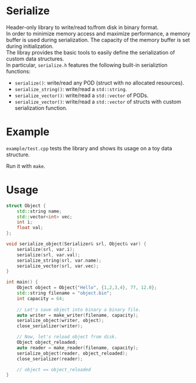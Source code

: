 # Serialize
Header-only library to write/read to/from disk in binary format.  
In order to minimize memory access and maximize performance, a memory buffer is used during serialization. The capacity of the memory buffer is set during initialization.  
The libray provides the basic tools to easily define the serialization of custom data structures.  
In particular, `serialize.h` features the following built-in serializtion functions:
  * `serialize()`: write/read any POD (struct with no allocated resources).
  * `serialize_string()`: write/read a `std::string`.
  * `serialize_vector()`: write/read a `std::vector` of PODs.
  * `serialize_vector()`: write/read a `std::vector` of structs with custom serialization function.

# Example
`example/test.cpp` tests the library and shows its usage on a toy data structure.

Run it with `make`.

# Usage
```C++
struct Object {
    std::string name;
    std::vector<int> vec;
    int i;
    float val;
};

void serialize_object(Serializer& srl, Object& var) {
    serialize(srl, var.i);
    serialize(srl, var.val);
    serialize_string(srl, var.name);
    serialize_vector(srl, var.vec);
}

int main() {
    Object object = Object{"Hello", {1,2,3,4}, 77, 12.0};
    std::string filename = "object.bin";
    int capacity = 64;
    
    // Let's save object into binary a binary file.
    auto writer = make_writer(filename, capacity);
    serialize_object(writer, object);
    close_serializer(writer);

    // Now, let's reload object from disk.
    Object object_reloaded;
    auto reader = make_reader(filename, capacity);
    serialize_object(reader, object_reloaded);
    close_serializer(reader);

    // object == object_reloaded
}
```


